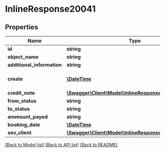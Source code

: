 # InlineResponse20041

## Properties
Name | Type | Description | Notes
------------ | ------------- | ------------- | -------------
**id** | **string** |  | [optional] 
**object_name** | **string** |  | [optional] 
**additional_information** | **string** |  | [optional] 
**create** | [**\DateTime**](\DateTime.md) | Date of email creation | [optional] 
**credit_note** | [**\Swagger\Client\Model\InlineResponse20041CreditNote**](InlineResponse20041CreditNote.md) |  | [optional] 
**from_status** | **string** |  | [optional] 
**to_status** | **string** |  | [optional] 
**ammount_payed** | **string** |  | [optional] 
**booking_date** | [**\DateTime**](\DateTime.md) |  | [optional] 
**sev_client** | [**\Swagger\Client\Model\InlineResponse20033SevClient**](InlineResponse20033SevClient.md) |  | [optional] 

[[Back to Model list]](../../README.md#documentation-for-models) [[Back to API list]](../../README.md#documentation-for-api-endpoints) [[Back to README]](../../README.md)

